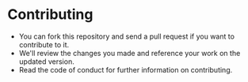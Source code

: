 # Contributing
* You can fork this repository and send a pull request if you want to contribute to it.
* We'll review the changes you made and reference your work on the updated version.
* Read the code of conduct for further information on contributing.
